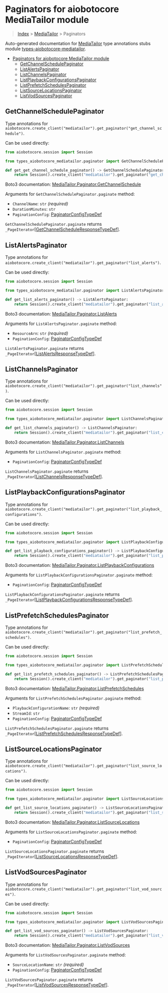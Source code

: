 <a id="paginators-for-aiobotocore-mediatailor-module"></a>

# Paginators for aiobotocore MediaTailor module

> [Index](..) > [MediaTailor](.) > Paginators

Auto-generated documentation for
[MediaTailor](https://boto3.amazonaws.com/v1/documentation/api/latest/reference/services/mediatailor.html#MediaTailor)
type annotations stubs module
[types-aiobotocore-mediatailor](https://pypi.org/project/types-aiobotocore-mediatailor/).

- [Paginators for aiobotocore MediaTailor module](#paginators-for-aiobotocore-mediatailor-module)
  - [GetChannelSchedulePaginator](#getchannelschedulepaginator)
  - [ListAlertsPaginator](#listalertspaginator)
  - [ListChannelsPaginator](#listchannelspaginator)
  - [ListPlaybackConfigurationsPaginator](#listplaybackconfigurationspaginator)
  - [ListPrefetchSchedulesPaginator](#listprefetchschedulespaginator)
  - [ListSourceLocationsPaginator](#listsourcelocationspaginator)
  - [ListVodSourcesPaginator](#listvodsourcespaginator)

<a id="getchannelschedulepaginator"></a>

## GetChannelSchedulePaginator

Type annotations for
`aiobotocore.create_client("mediatailor").get_paginator("get_channel_schedule")`.

Can be used directly:

```python
from aiobotocore.session import Session

from types_aiobotocore_mediatailor.paginator import GetChannelSchedulePaginator

def get_get_channel_schedule_paginator() -> GetChannelSchedulePaginator:
    return Session().create_client("mediatailor").get_paginator("get_channel_schedule")
```

Boto3 documentation:
[MediaTailor.Paginator.GetChannelSchedule](https://boto3.amazonaws.com/v1/documentation/api/latest/reference/services/mediatailor.html#MediaTailor.Paginator.GetChannelSchedule)

Arguments for `GetChannelSchedulePaginator.paginate` method:

- `ChannelName`: `str` *(required)*
- `DurationMinutes`: `str`
- `PaginationConfig`:
  [PaginatorConfigTypeDef](./type_defs.md#paginatorconfigtypedef)

`GetChannelSchedulePaginator.paginate` returns
`_PageIterator`\[[GetChannelScheduleResponseTypeDef](./type_defs.md#getchannelscheduleresponsetypedef)\].

<a id="listalertspaginator"></a>

## ListAlertsPaginator

Type annotations for
`aiobotocore.create_client("mediatailor").get_paginator("list_alerts")`.

Can be used directly:

```python
from aiobotocore.session import Session

from types_aiobotocore_mediatailor.paginator import ListAlertsPaginator

def get_list_alerts_paginator() -> ListAlertsPaginator:
    return Session().create_client("mediatailor").get_paginator("list_alerts")
```

Boto3 documentation:
[MediaTailor.Paginator.ListAlerts](https://boto3.amazonaws.com/v1/documentation/api/latest/reference/services/mediatailor.html#MediaTailor.Paginator.ListAlerts)

Arguments for `ListAlertsPaginator.paginate` method:

- `ResourceArn`: `str` *(required)*
- `PaginationConfig`:
  [PaginatorConfigTypeDef](./type_defs.md#paginatorconfigtypedef)

`ListAlertsPaginator.paginate` returns
`_PageIterator`\[[ListAlertsResponseTypeDef](./type_defs.md#listalertsresponsetypedef)\].

<a id="listchannelspaginator"></a>

## ListChannelsPaginator

Type annotations for
`aiobotocore.create_client("mediatailor").get_paginator("list_channels")`.

Can be used directly:

```python
from aiobotocore.session import Session

from types_aiobotocore_mediatailor.paginator import ListChannelsPaginator

def get_list_channels_paginator() -> ListChannelsPaginator:
    return Session().create_client("mediatailor").get_paginator("list_channels")
```

Boto3 documentation:
[MediaTailor.Paginator.ListChannels](https://boto3.amazonaws.com/v1/documentation/api/latest/reference/services/mediatailor.html#MediaTailor.Paginator.ListChannels)

Arguments for `ListChannelsPaginator.paginate` method:

- `PaginationConfig`:
  [PaginatorConfigTypeDef](./type_defs.md#paginatorconfigtypedef)

`ListChannelsPaginator.paginate` returns
`_PageIterator`\[[ListChannelsResponseTypeDef](./type_defs.md#listchannelsresponsetypedef)\].

<a id="listplaybackconfigurationspaginator"></a>

## ListPlaybackConfigurationsPaginator

Type annotations for
`aiobotocore.create_client("mediatailor").get_paginator("list_playback_configurations")`.

Can be used directly:

```python
from aiobotocore.session import Session

from types_aiobotocore_mediatailor.paginator import ListPlaybackConfigurationsPaginator

def get_list_playback_configurations_paginator() -> ListPlaybackConfigurationsPaginator:
    return Session().create_client("mediatailor").get_paginator("list_playback_configurations")
```

Boto3 documentation:
[MediaTailor.Paginator.ListPlaybackConfigurations](https://boto3.amazonaws.com/v1/documentation/api/latest/reference/services/mediatailor.html#MediaTailor.Paginator.ListPlaybackConfigurations)

Arguments for `ListPlaybackConfigurationsPaginator.paginate` method:

- `PaginationConfig`:
  [PaginatorConfigTypeDef](./type_defs.md#paginatorconfigtypedef)

`ListPlaybackConfigurationsPaginator.paginate` returns
`_PageIterator`\[[ListPlaybackConfigurationsResponseTypeDef](./type_defs.md#listplaybackconfigurationsresponsetypedef)\].

<a id="listprefetchschedulespaginator"></a>

## ListPrefetchSchedulesPaginator

Type annotations for
`aiobotocore.create_client("mediatailor").get_paginator("list_prefetch_schedules")`.

Can be used directly:

```python
from aiobotocore.session import Session

from types_aiobotocore_mediatailor.paginator import ListPrefetchSchedulesPaginator

def get_list_prefetch_schedules_paginator() -> ListPrefetchSchedulesPaginator:
    return Session().create_client("mediatailor").get_paginator("list_prefetch_schedules")
```

Boto3 documentation:
[MediaTailor.Paginator.ListPrefetchSchedules](https://boto3.amazonaws.com/v1/documentation/api/latest/reference/services/mediatailor.html#MediaTailor.Paginator.ListPrefetchSchedules)

Arguments for `ListPrefetchSchedulesPaginator.paginate` method:

- `PlaybackConfigurationName`: `str` *(required)*
- `StreamId`: `str`
- `PaginationConfig`:
  [PaginatorConfigTypeDef](./type_defs.md#paginatorconfigtypedef)

`ListPrefetchSchedulesPaginator.paginate` returns
`_PageIterator`\[[ListPrefetchSchedulesResponseTypeDef](./type_defs.md#listprefetchschedulesresponsetypedef)\].

<a id="listsourcelocationspaginator"></a>

## ListSourceLocationsPaginator

Type annotations for
`aiobotocore.create_client("mediatailor").get_paginator("list_source_locations")`.

Can be used directly:

```python
from aiobotocore.session import Session

from types_aiobotocore_mediatailor.paginator import ListSourceLocationsPaginator

def get_list_source_locations_paginator() -> ListSourceLocationsPaginator:
    return Session().create_client("mediatailor").get_paginator("list_source_locations")
```

Boto3 documentation:
[MediaTailor.Paginator.ListSourceLocations](https://boto3.amazonaws.com/v1/documentation/api/latest/reference/services/mediatailor.html#MediaTailor.Paginator.ListSourceLocations)

Arguments for `ListSourceLocationsPaginator.paginate` method:

- `PaginationConfig`:
  [PaginatorConfigTypeDef](./type_defs.md#paginatorconfigtypedef)

`ListSourceLocationsPaginator.paginate` returns
`_PageIterator`\[[ListSourceLocationsResponseTypeDef](./type_defs.md#listsourcelocationsresponsetypedef)\].

<a id="listvodsourcespaginator"></a>

## ListVodSourcesPaginator

Type annotations for
`aiobotocore.create_client("mediatailor").get_paginator("list_vod_sources")`.

Can be used directly:

```python
from aiobotocore.session import Session

from types_aiobotocore_mediatailor.paginator import ListVodSourcesPaginator

def get_list_vod_sources_paginator() -> ListVodSourcesPaginator:
    return Session().create_client("mediatailor").get_paginator("list_vod_sources")
```

Boto3 documentation:
[MediaTailor.Paginator.ListVodSources](https://boto3.amazonaws.com/v1/documentation/api/latest/reference/services/mediatailor.html#MediaTailor.Paginator.ListVodSources)

Arguments for `ListVodSourcesPaginator.paginate` method:

- `SourceLocationName`: `str` *(required)*
- `PaginationConfig`:
  [PaginatorConfigTypeDef](./type_defs.md#paginatorconfigtypedef)

`ListVodSourcesPaginator.paginate` returns
`_PageIterator`\[[ListVodSourcesResponseTypeDef](./type_defs.md#listvodsourcesresponsetypedef)\].
